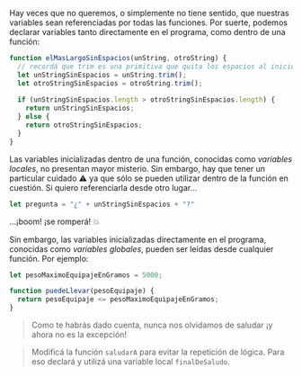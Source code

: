 Hay veces que no queremos, o simplemente no tiene sentido, que nuestras variables sean referenciadas por todas las funciones. Por suerte, podemos declarar variables tanto directamente en el programa, como dentro de una función:

```javascript
function elMasLargoSinEspacios(unString, otroString) {
  // recordá que trim es una primitiva que quita los espacios al inicio y fin de un string
  let unStringSinEspacios = unString.trim(); 
  let otroStringSinEspacios = otroString.trim();
  
  if (unStringSinEspacios.length > otroStringSinEspacios.length) {
    return unStringSinEspacios;
  } else {
    return otroStringSinEspacios;
  }
}
```

Las variables inicializadas dentro de una función, conocidas como _variables locales_, no presentan mayor misterio. Sin embargo, hay que tener un particular cuidado :warning: ya que sólo se pueden utilizar dentro de la función en cuestión. Si quiero referenciarla desde otro lugar...

```javascript
let pregunta = "¿" + unStringSinEspacios + "?"
```

...¡boom! ¡se romperá! :collision:

Sin embargo, las variables inicializadas directamente en el programa, conocidas como _variables globales_, pueden ser leídas desde cualquier función. Por ejemplo:


```javascript
let pesoMaximoEquipajeEnGramos = 5000;

function puedeLlevar(pesoEquipaje) {
  return pesoEquipaje <= pesoMaximoEquipajeEnGramos;
}
```
 
> Como te habrás dado cuenta, nunca nos olvidamos de saludar ¡y ahora no es la excepción!

> Modificá la función `saludarA` para evitar la repetición de lógica. Para eso declará y utilizá una variable local `finalDeSaludo`.
